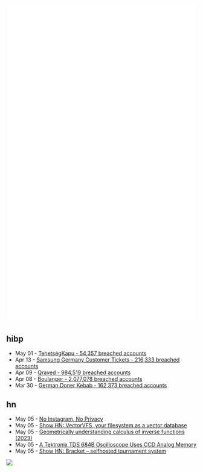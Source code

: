 ![Metrics](https://raw.githubusercontent.com/phixion/phixion/master/metrics.svg)

## hibp

<!--
for https://github.com/phixion/phixion/blob/main/.github/workflows/feeds.yml
-->
<!--START_SECTION:haveibeenpwnd-->
- May 01 - [TehetségKapu - 54,357 breached accounts](https://haveibeenpwned.com/PwnedWebsites#TehetsegKapu)
- Apr 13 - [Samsung Germany Customer Tickets - 216,333 breached accounts](https://haveibeenpwned.com/PwnedWebsites#SamsungGermany)
- Apr 09 - [Qraved - 984,519 breached accounts](https://haveibeenpwned.com/PwnedWebsites#Qraved)
- Apr 08 - [Boulanger - 2,077,078 breached accounts](https://haveibeenpwned.com/PwnedWebsites#Boulanger)
- Mar 30 - [German Doner Kebab - 162,373 breached accounts](https://haveibeenpwned.com/PwnedWebsites#GermanDonerKebab)
<!--END_SECTION:haveibeenpwnd-->

## hn

<!--
for https://github.com/phixion/phixion/blob/main/.github/workflows/feeds.yml
-->
<!--START_SECTION:hn-->
- May 05 - [No Instagram, No Privacy](https://blog.wouterjanleys.com/blog/no-instagram-no-privacy/)
- May 05 - [Show HN: VectorVFS, your filesystem as a vector database](https://vectorvfs.readthedocs.io/en/latest/)
- May 05 - [Geometrically understanding calculus of inverse functions (2023)](https://tobylam.xyz/2023/11/27/inverse-functions-legendre-part-1)
- May 05 - [A Tektronix TDS 684B Oscilloscope Uses CCD Analog Memory](https://tomverbeure.github.io/2025/05/04/TDS684B-CCD-Memory.html)
- May 05 - [Show HN: Bracket – selfhosted tournament system](https://github.com/evroon/bracket)
<!--END_SECTION:hn-->

<!--
for https://yhype.me
-->
![](https://hit.yhype.me/github/profile?user_id=13013670)
